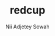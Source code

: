 ---
title: "redcup"
github: https://github.com/nadjetey/redcup
demo: http://nadjetey.github.io/redcup/
author: Nii Adjetey Sowah
ssg:
  - Jekyll
cms:
  - No Cms
---